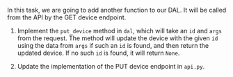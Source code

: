 In this task, we are going to add another function to our DAL. 
It will be called from the API by the GET device endpoint.

1. Implement the `put_device` method in `dal`, which will take an `id` and `args` from the request. The method will update the device with the given `id` using the data from `args` 
if such an `id` is found, and then return the updated device. If no such `id` is found, it will return `None`.

2. Update the implementation of the PUT device endpoint in `api.py`.
